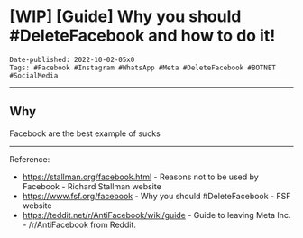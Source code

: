 # [WIP] [Guide] Why you should #DeleteFacebook and how to do it!  

```
Date-published: 2022-10-02-05x0
Tags: #Facebook #Instagram #WhatsApp #Meta #DeleteFacebook #BOTNET #SocialMedia  
```
---

## Why

Facebook are the best example of sucks

---

Reference:

* <https://stallman.org/facebook.html> - Reasons not to be used by Facebook - Richard Stallman website  
* <https://www.fsf.org/facebook> - Why you should #DeleteFacebook - FSF website  
* <https://teddit.net/r/AntiFacebook/wiki/guide> - Guide to leaving Meta Inc. - /r/AntiFacebook from Reddit.  
